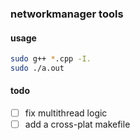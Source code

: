 ### networkmanager tools

#### usage
```bash
sudo g++ *.cpp -I.
sudo ./a.out
```

#### todo
- [ ] fix multithread logic
- [ ] add a cross-plat makefile